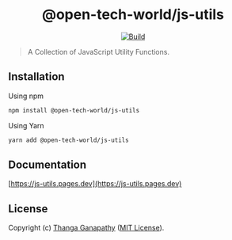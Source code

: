 <div align="center">

# @open-tech-world/js-utils

[![Build](https://github.com/open-tech-world/js-utils/actions/workflows/build.yml/badge.svg)](https://github.com/open-tech-world/js-utils/actions/workflows/build.yml)

</div>

> A Collection of JavaScript Utility Functions.


## Installation

Using npm

```sh
npm install @open-tech-world/js-utils
```

Using Yarn

```sh
yarn add @open-tech-world/js-utils
```
## Documentation

[https://js-utils.pages.dev](https://js-utils.pages.dev)


## License

Copyright (c) [Thanga Ganapathy](https://github.com/Thanga-Ganapathy) ([MIT License](./LICENSE)).

